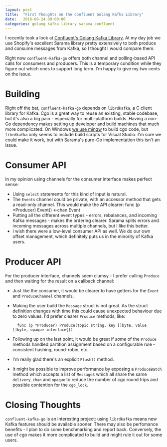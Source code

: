 ```yaml
---
layout: post
title:  "First Thoughts on the Confluent Golang Kafka Library"
date:   2016-08-24 00:00:00
categories: golang kafka library sarama confluent
---
```


I recently took a look at [Confluent's Golang Kafka Library](https://github.com/confluentinc/confluent-kafka-go). At my day job we use Shopify's excellent Sarama library pretty extensively to both produce and consume messages from Kafka, so I thought I would compare them.

Right now `confluent-kafka-go` offers both channel and polling-based API calls for consumers and producers. This is a temporary condition while they figure out which ones to support long term. I'm happy to give my two cents on the issue. 

Building
===

Right off the bat, `confluent-kafka-go` depends on `librdkafka`, a C client library for Kafka. Cgo is a great way to reuse an existing, stable codebase, but it's also a big pain - especially for multi-platform builds. Having a non-Go dependency makes setting up developer and build machines that much more complicated. On Windows [we use mingw](http://www.agardner.me/golang/windows/cgo/2015/09/07/go-windows-linking.html) to build cgo code, but `librdkafka` only seems to include build scripts for Visual Studio. I'm sure we could make it work, but with Sarama's pure-Go implementation this isn't an issue.

Consumer API
===

In my opinion using channels for the consumer interface makes perfect sense:

- Using `select` statements for this kind of input is natural.
- The `Events` channel could be private, with an accessor method that gets a read-only channel. This would make the API clearer: 
        func (p *Producer) Event() <-chan Event
- Putting all the different event types - errors, rebalances, and incoming Kafka messages - makes the ordering clearer. Sarama splits errors and incoming messages across multiple channels, but I like this better.
- I wish there were a low-level consumer API as well. We do our own offset management, which definitely puts us in the minority of Kafka users.

Producer API
===

For the producer interface, channels seem clumsy - I prefer calling `Produce` and then waiting for the result on a callback channel:

- Just like the consumer, it would be clearer to have getters for the `Event` and `ProduceChannel` channels. 
- Making the user build the `Message` struct is not great. As the struct definition changes with time this could cause unexpected behaviour due to zero values. I'd prefer clearer `Produce` methods, like:

        func (p *Producer) Produce(topic string, key []byte, value []byte, opaque interface{}) 

- Following up on the last point, it would be great if _some_ of the `Produce` methods handled partition assignment based on a configurable rule - consistent hashing, round-robin, etc. 
- I'm really glad there's an explicit `Flush()` method. 
- It might be possible to improve performance by exposing a `ProduceBatch` method which accepts a list of `Message`s which all share the same `delivery_chan` and `opaque` to reduce the number of cgo round trips and possible contention for the `cgo_lock`.

Closing Thoughts
===

`confluent-kafka-go` is an interesting project: using `librdkafka` means new Kafka features should be available sooner. There may also be perfomance benefits - I plan to do some benchmarking and report back. Conversely, the use of cgo makes it more complicated to build and might rule it out for some users. 
